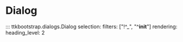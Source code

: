 # Dialog

::: ttkbootstrap.dialogs.Dialog
    selection:
        filters: ["!^_", "^__init__"]
    rendering:
        heading_level: 2